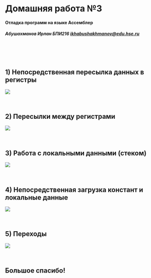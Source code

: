 # Домашняя работа №3
#### Отладка программ на языке Ассемблер
##### Абушахманов Ирлан БПИ216 <ikhabushakhmanov@edu.hse.ru>

<br>
<br>
<br>

## 1) Непосредственная пересылка данных в регистры

![](https://github.com/1rlan/csahw/blob/main/homework_3/screenshots/1.png)

<br>

## 2) Пересылки между регистрами
![](https://github.com/1rlan/csahw/blob/main/homework_3/screenshots/2.png)

<br>

## 3) Работа с локальными данными (стеком)
![](https://github.com/1rlan/csahw/blob/main/homework_3/screenshots/3.png)

<br>

## 4) Непосредственная загрузка констант и локальные данные
![](https://github.com/1rlan/csahw/blob/main/homework_3/screenshots/4.png)

<br>

## 5) Переходы
![](https://github.com/1rlan/csahw/blob/main/homework_3/screenshots/5.png)

<br>

## Большое спасибо!





